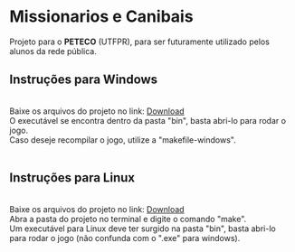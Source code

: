# Missionarios e Canibais
Projeto para o <b>PETECO</b> (UTFPR), para ser futuramente utilizado pelos alunos da rede pública.<br>
<h2>Instruções para Windows</h2><br>
  Baixe os arquivos do projeto no link: <a href="https://download-directory.github.io/?url=https%3A%2F%2Fgithub.com%2Fpeteco-utfpr%2FPensamentoComputacional%2Ftree%2Fmaster%2Fcompilado-Windows">Download</a><br>
  O executável se encontra dentro da pasta "bin", basta abri-lo para rodar o jogo.<br>
  Caso deseje recompilar o jogo, utilize a "makefile-windows".<br>
  <br>
 <h2>Instruções para Linux</h2><br>
  Baixe os arquivos do projeto no link: <a href="https://download-directory.github.io/?url=https%3A%2F%2Fgithub.com%2Fpeteco-utfpr%2FPensamentoComputacional%2Ftree%2Fmaster%2Fbin">Download</a><br>
  Abra a pasta do projeto no terminal e digite o comando "make".<br>
  Um executável para Linux deve ter surgido na pasta "bin", basta abri-lo para rodar o jogo (não confunda com o ".exe" para windows).

